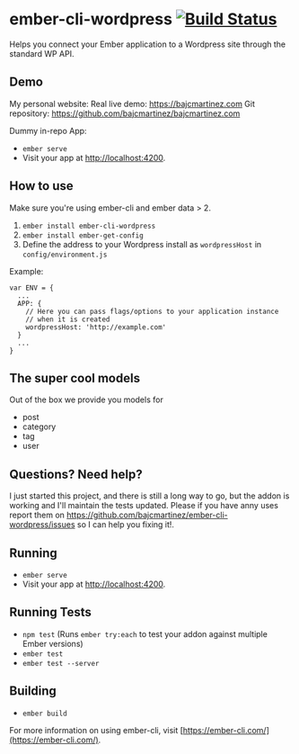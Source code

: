 # ember-cli-wordpress [![Build Status](https://travis-ci.org/bajcmartinez/ember-cli-wordpress.svg?branch=master)](https://travis-ci.org/bajcmartinez/ember-cli-wordpress)

Helps you connect your Ember application to a Wordpress site through the standard WP API.

## Demo

My personal website:
Real live demo: https://bajcmartinez.com
Git repository: https://github.com/bajcmartinez/bajcmartinez.com

Dummy in-repo App:
* `ember serve`
* Visit your app at [http://localhost:4200](http://localhost:4200).

## How to use

Make sure you're using ember-cli and ember data > 2.

1. `ember install ember-cli-wordpress`
2. `ember install ember-get-config`
3. Define the address to your Wordpress install as `wordpressHost` in `config/environment.js`

Example:

```
var ENV = {
  ...
  APP: {
    // Here you can pass flags/options to your application instance
    // when it is created
    wordpressHost: 'http://example.com'
  }
  ...
}
```
## The super cool models

Out of the box we provide you models for 

* post
* category
* tag
* user

## Questions? Need help?

I just started this project, and there is still a long way to go, but the addon is working and I'll maintain the tests updated. Please if you have anny uses report them on https://github.com/bajcmartinez/ember-cli-wordpress/issues so I can help you fixing it!.

## Running

* `ember serve`
* Visit your app at [http://localhost:4200](http://localhost:4200).

## Running Tests

* `npm test` (Runs `ember try:each` to test your addon against multiple Ember versions)
* `ember test`
* `ember test --server`

## Building

* `ember build`

For more information on using ember-cli, visit [https://ember-cli.com/](https://ember-cli.com/).
